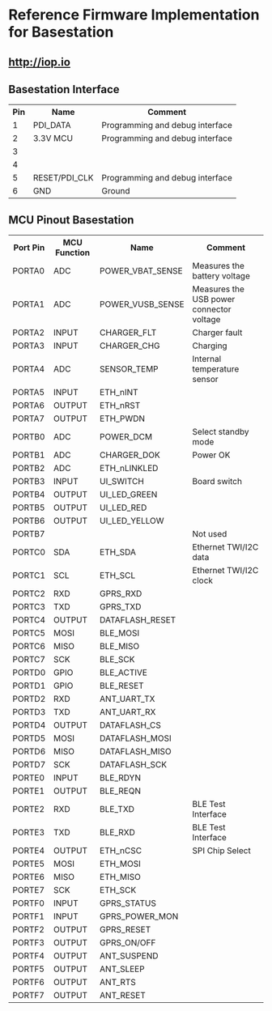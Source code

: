 Reference Firmware Implementation for Basestation
=================================================

http://iop.io
-------------

Basestation Interface
---------------------

<table>
  <tr> <th>Pin</th><th>Name</th><th>Comment</th></tr>
  <tr><td>1</td><td>PDI_DATA</td><td>Programming and debug interface</td></tr>
  <tr><td>2</td><td>3.3V MCU</td><td>Programming and debug interface</td></tr>
  <tr><td>3</td><td></td><td></tr>
  <tr><td>4</td><td></td><td></td></tr>
  <tr><td>5</td><td>RESET/PDI_CLK</td><td>Programming and debug interface</td></tr>
  <tr><td>6</td><td>GND</td><td>Ground</td></tr>
</table>



MCU Pinout Basestation
----------

<table>
  <tr> <th>Port Pin</th><th>MCU Function</th><th>Name</th><th>Comment</th></tr>
  <tr><td>PORTA0</td><td>ADC</td><td>POWER_VBAT_SENSE</td><td>Measures the battery voltage</td></tr>
  <tr><td>PORTA1</td><td>ADC</td><td>POWER_VUSB_SENSE</td><td>Measures the USB power connector voltage</td></tr>
  <tr><td>PORTA2</td><td>INPUT</td><td>CHARGER_FLT</td><td>Charger fault</td></tr>
  <tr><td>PORTA3</td><td>INPUT</td><td>CHARGER_CHG</td><td>Charging</td></tr>
  <tr><td>PORTA4</td><td>ADC</td><td>SENSOR_TEMP</td><td>Internal temperature sensor</td></tr>
  <tr><td>PORTA5</td><td>INPUT</td><td>ETH_nINT</td><td></td></tr>
  <tr><td>PORTA6</td><td>OUTPUT</td><td>ETH_nRST</td><td></td></tr>
  <tr><td>PORTA7</td><td>OUTPUT</td><td>ETH_PWDN</td><td></td></tr>
  <tr><td>PORTB0</td><td>ADC</td><td>POWER_DCM</td><td>Select standby mode</td></tr>
  <tr><td>PORTB1</td><td>ADC</td><td>CHARGER_DOK</td><td>Power OK</td></tr>
  <tr><td>PORTB2</td><td>ADC</td><td>ETH_nLINKLED</td><td></td></tr>
  <tr><td>PORTB3</td><td>INPUT</td><td>UI_SWITCH</td><td>Board switch</td></tr>
  <tr><td>PORTB4</td><td>OUTPUT</td><td>UI_LED_GREEN</td><td></td></tr>
  <tr><td>PORTB5</td><td>OUTPUT</td><td>UI_LED_RED</td><td></td></tr>
  <tr><td>PORTB6</td><td>OUTPUT</td><td>UI_LED_YELLOW</td><td></td></tr>
  <tr><td>PORTB7</td><td></td><td></td><td>Not used</td></tr>
  <tr><td>PORTC0</td><td>SDA</td><td>ETH_SDA</td><td>Ethernet TWI/I2C data</td></tr>
  <tr><td>PORTC1</td><td>SCL</td><td>ETH_SCL</td><td>Ethernet TWI/I2C clock</td></tr>
  <tr><td>PORTC2</td><td>RXD</td><td>GPRS_RXD</td><td></td></tr>
  <tr><td>PORTC3</td><td>TXD</td><td>GPRS_TXD</td><td></td></tr>
  <tr><td>PORTC4</td><td>OUTPUT</td><td>DATAFLASH_RESET</td><td></td></tr>
  <tr><td>PORTC5</td><td>MOSI</td><td>BLE_MOSI</td><td></td></tr>
  <tr><td>PORTC6</td><td>MISO</td><td>BLE_MISO</td><td></td></tr>
  <tr><td>PORTC7</td><td>SCK</td><td>BLE_SCK</td><td></td></tr>
  <tr><td>PORTD0</td><td>GPIO</td><td>BLE_ACTIVE</td><td></td></tr>
  <tr><td>PORTD1</td><td>GPIO</td><td>BLE_RESET</td><td></td></tr>
  <tr><td>PORTD2</td><td>RXD</td><td>ANT_UART_TX</td><td></td></tr>
  <tr><td>PORTD3</td><td>TXD</td><td>ANT_UART_RX</td><td></td></tr>
  <tr><td>PORTD4</td><td>OUTPUT</td><td>DATAFLASH_CS</td><td></td></tr>
  <tr><td>PORTD5</td><td>MOSI</td><td>DATAFLASH_MOSI</td><td></td></tr>
  <tr><td>PORTD6</td><td>MISO</td><td>DATAFLASH_MISO</td><td></td></tr>
  <tr><td>PORTD7</td><td>SCK</td><td>DATAFLASH_SCK</td><td></td></tr>
  <tr><td>PORTE0</td><td>INPUT</td><td>BLE_RDYN</td><td></td></tr>
  <tr><td>PORTE1</td><td>OUTPUT</td><td>BLE_REQN</td><td></td></tr>
  <tr><td>PORTE2</td><td>RXD</td><td>BLE_TXD</td><td>BLE Test Interface</td></tr>
  <tr><td>PORTE3</td><td>TXD</td><td>BLE_RXD</td><td>BLE Test Interface</td></tr>
  <tr><td>PORTE4</td><td>OUTPUT</td><td>ETH_nCSC</td><td>SPI Chip Select</td></tr>
  <tr><td>PORTE5</td><td>MOSI</td><td>ETH_MOSI</td><td></td></tr>
  <tr><td>PORTE6</td><td>MISO</td><td>ETH_MISO</td><td></td></tr>
  <tr><td>PORTE7</td><td>SCK</td><td>ETH_SCK</td><td></td></tr>
  <tr><td>PORTF0</td><td>INPUT</td><td>GPRS_STATUS</td><td></td></tr>
  <tr><td>PORTF1</td><td>INPUT</td><td>GPRS_POWER_MON</td><td></td></tr>
  <tr><td>PORTF2</td><td>OUTPUT</td><td>GPRS_RESET</td><td></td></tr>
  <tr><td>PORTF3</td><td>OUTPUT</td><td>GPRS_ON/OFF</td><td></td></tr>
  <tr><td>PORTF4</td><td>OUTPUT</td><td>ANT_SUSPEND</td><td></td></tr>
  <tr><td>PORTF5</td><td>OUTPUT</td><td>ANT_SLEEP</td><td></td></tr>
  <tr><td>PORTF6</td><td>OUTPUT</td><td>ANT_RTS</td><td></td></tr>
  <tr><td>PORTF7</td><td>OUTPUT</td><td>ANT_RESET</td><td></td></tr>
</table>